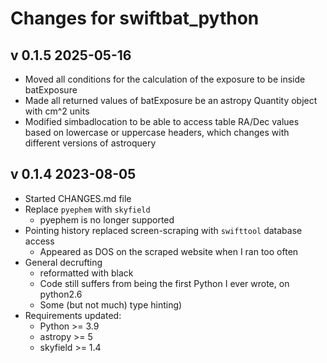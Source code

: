 # Changes for swiftbat_python

## v 0.1.5 2025-05-16

- Moved all conditions for the calculation of the exposure to be inside batExposure
- Made all returned values of batExposure be an astropy Quantity object with cm^2 units
- Modified simbadlocation to be able to access table RA/Dec values based on lowercase or uppercase headers, which changes with different versions of astroquery

## v 0.1.4 2023-08-05

- Started CHANGES.md file
- Replace `pyephem` with `skyfield`
  - pyephem is no longer supported
- Pointing history replaced screen-scraping with `swifttool` database access
  - Appeared as DOS on the scraped website when I ran too often
- General decrufting
  - reformatted with black
  - Code still suffers from being the first Python I ever wrote, on python2.6
  - Some (but not much) type hinting)
- Requirements updated:
  - Python >= 3.9
  - astropy >= 5
  - skyfield >= 1.4
